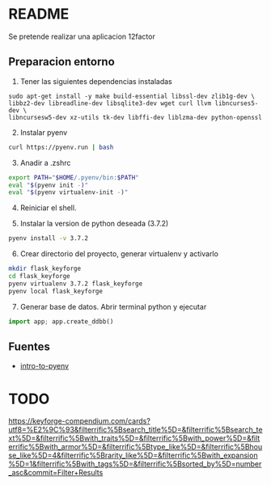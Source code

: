 # README

Se pretende realizar una aplicacion 12factor

## Preparacion entorno

1. Tener las siguientes dependencias instaladas

  ```
  sudo apt-get install -y make build-essential libssl-dev zlib1g-dev \
  libbz2-dev libreadline-dev libsqlite3-dev wget curl llvm libncurses5-dev \
  libncursesw5-dev xz-utils tk-dev libffi-dev liblzma-dev python-openssl
  ```

2. Instalar pyenv

  ```bash
  curl https://pyenv.run | bash
  ```

3. Anadir a .zshrc

  ```bash
  export PATH="$HOME/.pyenv/bin:$PATH"
  eval "$(pyenv init -)"
  eval "$(pyenv virtualenv-init -)"
  ```

4. Reiniciar el shell.

5. Instalar la version de python deseada (3.7.2)

  ```bash
  pyenv install -v 3.7.2
  ```

6. Crear directorio del proyecto, generar virtualenv y activarlo

  ```bash
  mkdir flask_keyforge
  cd flask_keyforge
  pyenv virtualenv 3.7.2 flask_keyforge
  pyenv local flask_keyforge
  ```

7. Generar base de datos. Abrir terminal python y ejecutar

```python
import app; app.create_ddbb()
```

## Fuentes

* [intro-to-pyenv](https://realpython.com/intro-to-pyenv/)


# TODO

https://keyforge-compendium.com/cards?utf8=%E2%9C%93&filterrific%5Bsearch_title%5D=&filterrific%5Bsearch_text%5D=&filterrific%5Bwith_traits%5D=&filterrific%5Bwith_power%5D=&filterrific%5Bwith_armor%5D=&filterrific%5Btype_like%5D=&filterrific%5Bhouse_like%5D=4&filterrific%5Brarity_like%5D=&filterrific%5Bwith_expansion%5D=1&filterrific%5Bwith_tags%5D=&filterrific%5Bsorted_by%5D=number_asc&commit=Filter+Results




